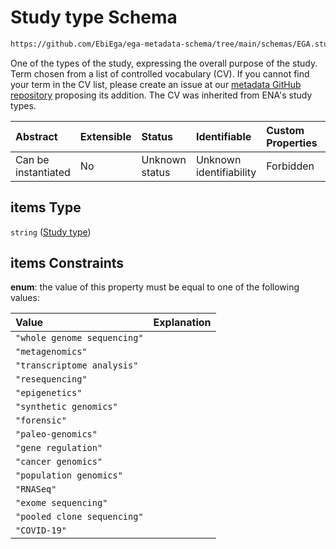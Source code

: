 # Study type Schema

```txt
https://github.com/EbiEga/ega-metadata-schema/tree/main/schemas/EGA.study.json#/properties/study_types/items
```

One of the types of the study, expressing the overall purpose of the study. Term chosen from a list of controlled vocabulary (CV). If you cannot find your term in the CV list, please create an issue at our [metadata GitHub repository](https://github.com/EbiEga/ega-metadata-schema) proposing its addition. The CV was inherited from ENA's study types.

| Abstract            | Extensible | Status         | Identifiable            | Custom Properties | Additional Properties | Access Restrictions | Defined In                                                                 |
| :------------------ | :--------- | :------------- | :---------------------- | :---------------- | :-------------------- | :------------------ | :------------------------------------------------------------------------- |
| Can be instantiated | No         | Unknown status | Unknown identifiability | Forbidden         | Allowed               | none                | [EGA.study.json\*](../../../schemas/EGA.study.json "open original schema") |

## items Type

`string` ([Study type](ega-18-properties-study-types-array-study-type.md))

## items Constraints

**enum**: the value of this property must be equal to one of the following values:

| Value                       | Explanation |
| :-------------------------- | :---------- |
| `"whole genome sequencing"` |             |
| `"metagenomics"`            |             |
| `"transcriptome analysis"`  |             |
| `"resequencing"`            |             |
| `"epigenetics"`             |             |
| `"synthetic genomics"`      |             |
| `"forensic"`                |             |
| `"paleo-genomics"`          |             |
| `"gene regulation"`         |             |
| `"cancer genomics"`         |             |
| `"population genomics"`     |             |
| `"RNASeq"`                  |             |
| `"exome sequencing"`        |             |
| `"pooled clone sequencing"` |             |
| `"COVID-19"`                |             |
